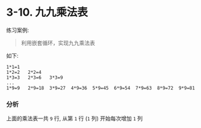 # 3-10. 九九乘法表

练习案例:

> 利用嵌套循环，实现九九乘法表

如下:

```text
1*1=1
1*2=2   2*2=4
1*3=3   2*3=6   3*3=9
...
1*9=9   2*9=18  3*9=27  4*9=36  5*9=45  6*9=54  7*9=63  8*9=72  9*9=81
```

### 分析

上面的乘法表一共 `9` 行, 从第 `1` 行 (`1` 列) 开始每次增加 `1` 列